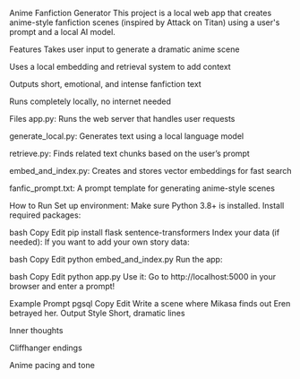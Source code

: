 Anime Fanfiction Generator
This project is a local web app that creates anime-style fanfiction scenes (inspired by Attack on Titan) using a user's prompt and a local AI model.

Features
Takes user input to generate a dramatic anime scene

Uses a local embedding and retrieval system to add context

Outputs short, emotional, and intense fanfiction text

Runs completely locally, no internet needed

Files
app.py: Runs the web server that handles user requests

generate_local.py: Generates text using a local language model

retrieve.py: Finds related text chunks based on the user’s prompt

embed_and_index.py: Creates and stores vector embeddings for fast search

fanfic_prompt.txt: A prompt template for generating anime-style scenes

How to Run
Set up environment:
Make sure Python 3.8+ is installed. Install required packages:

bash
Copy
Edit
pip install flask sentence-transformers
Index your data (if needed):
If you want to add your own story data:

bash
Copy
Edit
python embed_and_index.py
Run the app:

bash
Copy
Edit
python app.py
Use it:
Go to http://localhost:5000 in your browser and enter a prompt!

Example Prompt
pgsql
Copy
Edit
Write a scene where Mikasa finds out Eren betrayed her.
Output Style
Short, dramatic lines

Inner thoughts

Cliffhanger endings

Anime pacing and tone

